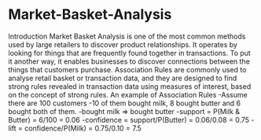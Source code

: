 # Market-Basket-Analysis
Introduction Market Basket Analysis is one of the most common methods used by large retailers to discover product relationships. It operates by looking for things that are frequently found together in transactions. To put it another way, it enables businesses to discover connections between the things that customers purchase. Association Rules are commonly used to analyse retail basket or transaction data, and they are designed to find strong rules revealed in transaction data using measures of interest, based on the concept of strong rules. An example of Association Rules -Assume there are 100 customers -10 of them bought milk, 8 bought butter and 6 bought both of them. -bought milk => bought butter -support = P(Milk &amp; Butter) = 6/100 = 0.06 -confidence = support/P(Butter) = 0.06/0.08 = 0.75 -lift = confidence/P(Milk) = 0.75/0.10 = 7.5
